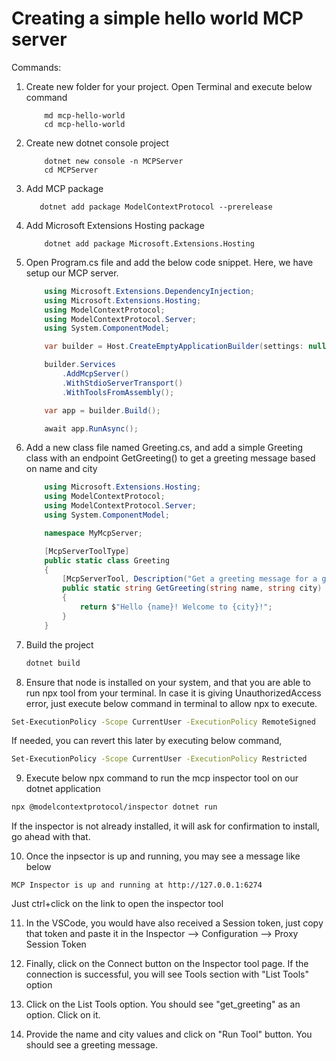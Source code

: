 # Creating a simple hello world MCP server

Commands:
1. Create new folder for your project. Open Terminal and execute below command
    ```batch 
        md mcp-hello-world
        cd mcp-hello-world
    ```
2. Create new dotnet console project
    ```batch 
        dotnet new console -n MCPServer
        cd MCPServer
    ```
3. Add MCP package
     ```batch 
        dotnet add package ModelContextProtocol --prerelease
     ```
4. Add Microsoft Extensions Hosting package
    ```batch 
        dotnet add package Microsoft.Extensions.Hosting
    ```
5. Open Program.cs file and add the below  code snippet. Here, we have setup our MCP server.
    ```csharp
        using Microsoft.Extensions.DependencyInjection;
        using Microsoft.Extensions.Hosting;
        using ModelContextProtocol;
        using ModelContextProtocol.Server;
        using System.ComponentModel;

        var builder = Host.CreateEmptyApplicationBuilder(settings: null);

        builder.Services
            .AddMcpServer()
            .WithStdioServerTransport()
            .WithToolsFromAssembly();

        var app = builder.Build();

        await app.RunAsync();
    ```
6. Add a new class file named Greeting.cs, and add a simple Greeting class with an endpoint GetGreeting() to get a greeting message based on name and city
    ```csharp
        using Microsoft.Extensions.Hosting;
        using ModelContextProtocol;
        using ModelContextProtocol.Server;
        using System.ComponentModel;

        namespace MyMcpServer;

        [McpServerToolType]
        public static class Greeting
        {
            [McpServerTool, Description("Get a greeting message for a given name and city")]
            public static string GetGreeting(string name, string city)
            {
                return $"Hello {name}! Welcome to {city}!";
            }
        }

    ```
7. Build the project
    ```bash
    dotnet build
    ```

8. Ensure that node is installed on your system, and that you are able to run npx tool from your terminal. In case it is giving UnauthorizedAccess error, just execute below command in terminal to allow npx to execute.
```bash
Set-ExecutionPolicy -Scope CurrentUser -ExecutionPolicy RemoteSigned
```
If needed, you can revert this later by executing below command,
```bash
Set-ExecutionPolicy -Scope CurrentUser -ExecutionPolicy Restricted
```

9. Execute below npx command to run the mcp inspector tool on our dotnet application
```bash
npx @modelcontextprotocol/inspector dotnet run
```
If the inspector is not already installed, it will ask for confirmation to install, go ahead with that.

10. Once the inpsector is up and running, you may see a message like below
```
MCP Inspector is up and running at http://127.0.0.1:6274
```
Just ctrl+click on the link to open the inspector tool

11. In the VSCode, you would have also received a Session token, just copy that token and paste it in the Inspector --> Configuration --> Proxy Session Token 

12. Finally, click on the Connect button on the Inspector tool page. If the connection is successful, you will see Tools section with "List Tools" option

13. Click on the List Tools option. You should see "get_greeting" as an option. Click on it.

14. Provide the name and city values and click on "Run Tool" button. You should see a greeting message.
